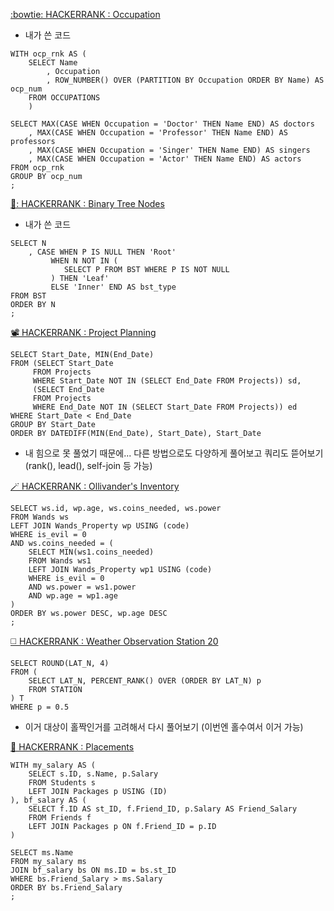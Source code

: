 [:bowtie: HACKERRANK : Occupation](https://www.hackerrank.com/challenges/occupations/problem)
* 내가 쓴 코드
```
WITH ocp_rnk AS (
    SELECT Name
        , Occupation
        , ROW_NUMBER() OVER (PARTITION BY Occupation ORDER BY Name) AS ocp_num
    FROM OCCUPATIONS
    )
    
SELECT MAX(CASE WHEN Occupation = 'Doctor' THEN Name END) AS doctors
    , MAX(CASE WHEN Occupation = 'Professor' THEN Name END) AS professors
    , MAX(CASE WHEN Occupation = 'Singer' THEN Name END) AS singers
    , MAX(CASE WHEN Occupation = 'Actor' THEN Name END) AS actors
FROM ocp_rnk
GROUP BY ocp_num
;
```
[🌳: HACKERRANK : Binary Tree Nodes](https://www.hackerrank.com/challenges/binary-search-tree-1/problem)
* 내가 쓴 코드
```
SELECT N
    , CASE WHEN P IS NULL THEN 'Root'
         WHEN N NOT IN (
            SELECT P FROM BST WHERE P IS NOT NULL
         ) THEN 'Leaf'
         ELSE 'Inner' END AS bst_type
FROM BST
ORDER BY N
;
```
[📽️ HACKERRANK : Project Planning]()
```
SELECT Start_Date, MIN(End_Date)
FROM (SELECT Start_Date
     FROM Projects
     WHERE Start_Date NOT IN (SELECT End_Date FROM Projects)) sd,
     (SELECT End_Date
     FROM Projects
     WHERE End_Date NOT IN (SELECT Start_Date FROM Projects)) ed
WHERE Start_Date < End_Date
GROUP BY Start_Date
ORDER BY DATEDIFF(MIN(End_Date), Start_Date), Start_Date
```
* 내 힘으로 못 풀었기 때문에... 다른 방법으로도 다양하게 풀어보고 쿼리도 뜯어보기 (rank(), lead(), self-join 등 가능)

[🪄 HACKERRANK : Ollivander's Inventory](https://www.hackerrank.com/challenges/harry-potter-and-wands/problem)
```
SELECT ws.id, wp.age, ws.coins_needed, ws.power
FROM Wands ws
LEFT JOIN Wands_Property wp USING (code)
WHERE is_evil = 0
AND ws.coins_needed = (
    SELECT MIN(ws1.coins_needed)
    FROM Wands ws1
    LEFT JOIN Wands_Property wp1 USING (code)
    WHERE is_evil = 0
    AND ws.power = ws1.power
    AND wp.age = wp1.age
)
ORDER BY ws.power DESC, wp.age DESC
;
```

[◻️ HACKERRANK : Weather Observation Station 20](https://www.hackerrank.com/challenges/weather-observation-station-20/problem)
```
SELECT ROUND(LAT_N, 4)
FROM (
    SELECT LAT_N, PERCENT_RANK() OVER (ORDER BY LAT_N) p
    FROM STATION
) T
WHERE p = 0.5
```
* 이거 대상이 홀짝인거를 고려해서 다시 풀어보기 (이번엔 홀수여서 이거 가능)

[🥉 HACKERRANK : Placements](https://www.hackerrank.com/challenges/placements/problem?isFullScreen=true)
```
WITH my_salary AS (
    SELECT s.ID, s.Name, p.Salary
    FROM Students s
    LEFT JOIN Packages p USING (ID)
), bf_salary AS (
    SELECT f.ID AS st_ID, f.Friend_ID, p.Salary AS Friend_Salary
    FROM Friends f
    LEFT JOIN Packages p ON f.Friend_ID = p.ID
)

SELECT ms.Name
FROM my_salary ms
JOIN bf_salary bs ON ms.ID = bs.st_ID
WHERE bs.Friend_Salary > ms.Salary
ORDER BY bs.Friend_Salary
;
```
